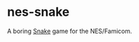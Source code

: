 # nes-snake

A boring [Snake](https://en.wikipedia.org/wiki/Snake_(video_game_genre)) game
for the NES/Famicom.
